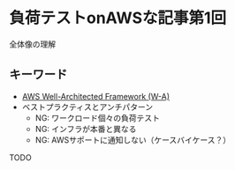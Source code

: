 # 負荷テストonAWSな記事第1回

全体像の理解

## キーワード
- [AWS Well-Architected Framework (W-A)](https://aws.amazon.com/jp/architecture/well-architected/)
- ベストプラクティスとアンチパターン
    - NG: ワークロード個々の負荷テスト
    - NG: インフラが本番と異なる
    - NG: AWSサポートに通知しない（ケースバイケース？）

TODO

